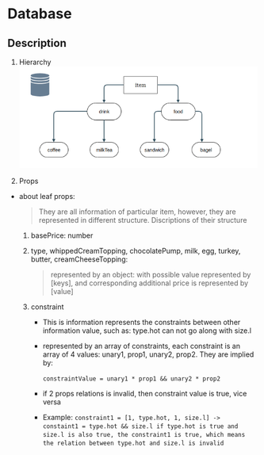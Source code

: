 
# Database


## Description
1. Hierarchy
![database-hierarchy](./images/database-hierarchy.png)

2. Props
- about leaf props:
	
	> They are all information of particular item, however, they are represented in different structure. Discriptions of their structure

	1. basePrice: number

	2. type, whippedCreamTopping, chocolatePump, milk, egg, turkey, butter, creamCheeseTopping: 
		
		> represented by an object: with possible value represented by [keys], and corresponding additional price is represented by [value]

	3. constraint

		- This is information represents the constraints between other information value, such as: type.hot can not go along with size.l

		- represented by an array of constraints, each constraint is an array of 4 values:
		unary1, prop1, unary2, prop2. They are implied by: 

			`constraintValue = unary1 * prop1 && unary2 * prop2`

		- if 2 props relations is invalid, then constraint value is true, vice versa

		- Example:
			`constraint1 = [1, type.hot, 1, size.l]
			-> constaint1 = type.hot && size.l
			if type.hot is true and size.l is also true, the constraint1 is true, which means the relation between type.hot and size.l is invalid`

